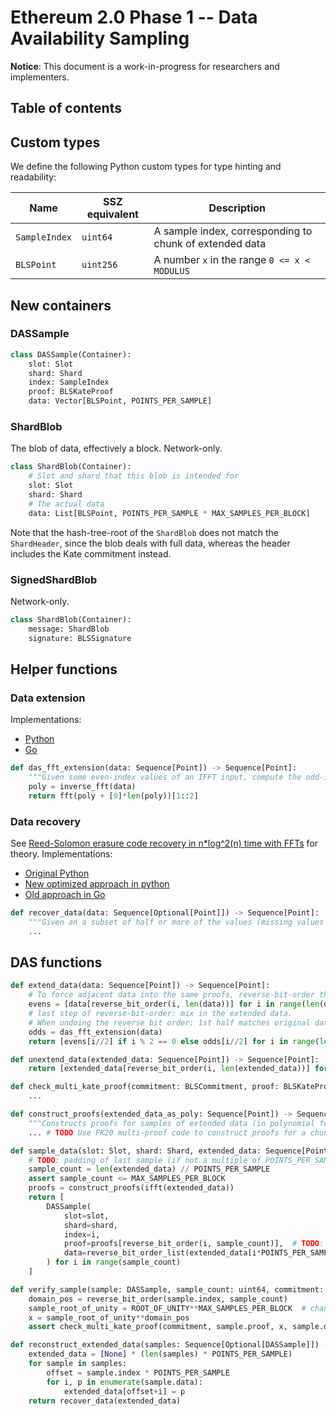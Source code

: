 # Ethereum 2.0 Phase 1 -- Data Availability Sampling

**Notice**: This document is a work-in-progress for researchers and implementers.

## Table of contents

<!-- START doctoc generated TOC please keep comment here to allow auto update -->
<!-- END doctoc generated TOC please keep comment here to allow auto update -->

## Custom types

We define the following Python custom types for type hinting and readability:

| Name | SSZ equivalent | Description |
| - | - | - |
| `SampleIndex` | `uint64` | A sample index, corresponding to chunk of extended data |
| `BLSPoint` | `uint256` | A number `x` in the range `0 <= x < MODULUS` |


## New containers

### DASSample

```python
class DASSample(Container):
    slot: Slot
    shard: Shard
    index: SampleIndex
    proof: BLSKateProof
    data: Vector[BLSPoint, POINTS_PER_SAMPLE]
```

### ShardBlob

The blob of data, effectively a block. Network-only.

```python
class ShardBlob(Container):
    # Slot and shard that this blob is intended for
    slot: Slot
    shard: Shard
    # The actual data
    data: List[BLSPoint, POINTS_PER_SAMPLE * MAX_SAMPLES_PER_BLOCK]
```

Note that the hash-tree-root of the `ShardBlob` does not match the `ShardHeader`, 
since the blob deals with full data, whereas the header includes the Kate commitment instead.

### SignedShardBlob

Network-only.

```python
class ShardBlob(Container):
    message: ShardBlob
    signature: BLSSignature
```


## Helper functions

### Data extension

Implementations:
- [Python](https://github.com/protolambda/partial_fft/blob/master/das_fft.py)
- [Go](https://github.com/protolambda/go-kate/blob/master/das_extension.go)

```python
def das_fft_extension(data: Sequence[Point]) -> Sequence[Point]:
    """Given some even-index values of an IFFT input, compute the odd-index inputs, such that the second output half is all zeroes."""
    poly = inverse_fft(data)
    return fft(poly + [0]*len(poly))[1::2]
```

### Data recovery

See [Reed-Solomon erasure code recovery in n*log^2(n) time with FFTs](https://ethresear.ch/t/reed-solomon-erasure-code-recovery-in-n-log-2-n-time-with-ffts/3039) for theory.
Implementations:
- [Original Python](https://github.com/ethereum/research/blob/master/mimc_stark/recovery.py)
- [New optimized approach in python](https://github.com/ethereum/research/tree/master/polynomial_reconstruction)
- [Old approach in Go](https://github.com/protolambda/go-kate/blob/master/recovery.go)

```python
def recover_data(data: Sequence[Optional[Point]]) -> Sequence[Point]:
    """Given an a subset of half or more of the values (missing values are None), recover the None values."""
    ...
```

## DAS functions

```python
def extend_data(data: Sequence[Point]) -> Sequence[Point]:
    # To force adjacent data into the same proofs, reverse-bit-order the whole list.
    evens = [data[reverse_bit_order(i, len(data))] for i in range(len(data))]
    # last step of reverse-bit-order: mix in the extended data.
    # When undoing the reverse bit order: 1st half matches original data, and 2nd half matches the extension.
    odds = das_fft_extension(data)
    return [evens[i//2] if i % 2 == 0 else odds[i//2] for i in range(len(data)*2)]
```

```python
def unextend_data(extended_data: Sequence[Point]) -> Sequence[Point]:
    return [extended_data[reverse_bit_order(i, len(extended_data))] for i in range(len(extended_data)//2)]
```

```python
def check_multi_kate_proof(commitment: BLSCommitment, proof: BLSKateProof, x: Point, ys: Sequence[Point]) -> bool:
    ...
```

```python
def construct_proofs(extended_data_as_poly: Sequence[Point]) -> Sequence[BLSKateProof]:
    """Constructs proofs for samples of extended data (in polynomial form, 2nd half being zeroes)"""
    ... # TODO Use FK20 multi-proof code to construct proofs for a chunk length of POINTS_PER_SAMPLE.
```

```python
def sample_data(slot: Slot, shard: Shard, extended_data: Sequence[Point]) -> Sequence[DASSample]:
    # TODO: padding of last sample (if not a multiple of POINTS_PER_SAMPLE)
    sample_count = len(extended_data) // POINTS_PER_SAMPLE
    assert sample_count <= MAX_SAMPLES_PER_BLOCK
    proofs = construct_proofs(ifft(extended_data))
    return [
        DASSample(
            slot=slot,
            shard=shard,
            index=i,
            proof=proofs[reverse_bit_order(i, sample_count)],  # TODO: proof order depends on API of construct_proofs
            data=reverse_bit_order_list(extended_data[i*POINTS_PER_SAMPLE:(i+1)*POINTS_PER_SAMPLE])  # TODO: can reorder here, or defer
        ) for i in range(sample_count)
    ]
```

```python
def verify_sample(sample: DASSample, sample_count: uint64, commitment: BLSCommitment):
    domain_pos = reverse_bit_order(sample.index, sample_count)
    sample_root_of_unity = ROOT_OF_UNITY**MAX_SAMPLES_PER_BLOCK  # change point-level to sample-level domain
    x = sample_root_of_unity**domain_pos
    assert check_multi_kate_proof(commitment, sample.proof, x, sample.data)
```

```python
def reconstruct_extended_data(samples: Sequence[Optional[DASSample]]) -> Sequence[Point]:
    extended_data = [None] * (len(samples) * POINTS_PER_SAMPLE)
    for sample in samples:
        offset = sample.index * POINTS_PER_SAMPLE
        for i, p in enumerate(sample.data):
            extended_data[offset+i] = p
    return recover_data(extended_data)
```

